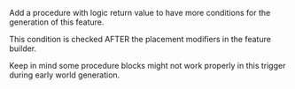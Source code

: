 Add a procedure with logic return value to have more conditions for the generation of this feature.

This condition is checked AFTER the placement modifiers in the feature builder.

Keep in mind some procedure blocks might not work properly in this trigger during early world generation.